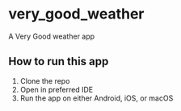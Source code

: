 # very_good_weather

A Very Good weather app

## How to run this app

1. Clone the repo
2. Open in preferred IDE
3. Run the app on either Android, iOS, or macOS
